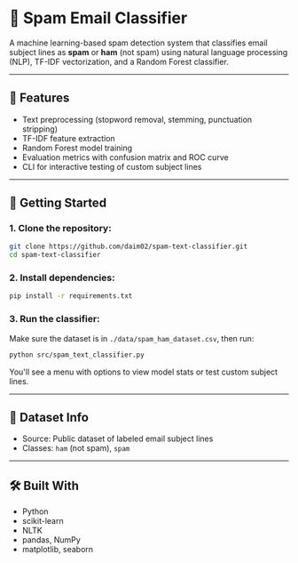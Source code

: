 # 📧 Spam Email Classifier

A machine learning-based spam detection system that classifies email subject lines as **spam** or **ham** (not spam) using natural language processing (NLP), TF-IDF vectorization, and a Random Forest classifier.

---

## 🧠 Features

- Text preprocessing (stopword removal, stemming, punctuation stripping)
- TF-IDF feature extraction
- Random Forest model training
- Evaluation metrics with confusion matrix and ROC curve
- CLI for interactive testing of custom subject lines

---

## 🚀 Getting Started

### 1. Clone the repository:
```bash
git clone https://github.com/daim02/spam-text-classifier.git
cd spam-text-classifier
```

### 2. Install dependencies:
```bash
pip install -r requirements.txt
```

### 3. Run the classifier:
Make sure the dataset is in ```./data/spam_ham_dataset.csv```, then run:
```bash
python src/spam_text_classifier.py
```
You'll see a menu with options to view model stats or test custom subject lines.

---

## 📌 Dataset Info
- Source: Public dataset of labeled email subject lines
- Classes: ```ham``` (not spam), ```spam```

---

## 🛠️ Built With
- Python
- scikit-learn
- NLTK
- pandas, NumPy
- matplotlib, seaborn

